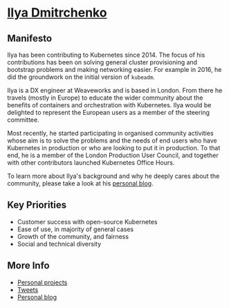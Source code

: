 # [Ilya Dmitrchenko](https://github.com/errordeveloper)

## Manifesto

Ilya has been contributing to Kubernetes since 2014. The focus of his contributions has been on solving
general cluster provisioning and bootstrap problems and making networking easier. For example in 2016,
he did the groundwork on the initial version of `kubeadm`.

Ilya is a DX engineer at Weaveworks and is based in London. From there he travels (mostly in Europe) to
educate the wider community about the benefits of containers and orchestration with Kubernetes. Ilya
would be delighted to represent the European users as a member of the steering committee.

Most recently, he started participating in organised community activities whose aim is to solve the
problems and the needs of end users who have Kubernetes in production or who are looking to put it in
production. To that end, he is a member of the London Production User Council, and together with other
contributors launched Kubernetes Office Hours.

To learn more about Ilya's background and why he deeply cares about the community, please take a look at
his [personal blog](https://medium.com/@errordeveloper/a-little-more-about-me-b0b6238ba7f8).


## Key Priorities

 - Customer success with open-source Kubernetes
 - Ease of use, in majority of general cases
 - Growth of the community, and fairness
 - Social and technical diversity

## More Info

 - [Personal projects](https://github.com/errordeveloper)
 - [Tweets](https://github.com/errordeveloper)
 - [Personal blog](https://medium.com/@errordeveloper/a-little-more-about-me-b0b6238ba7f8)
